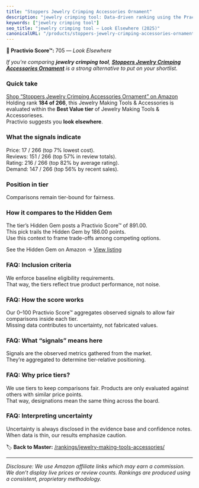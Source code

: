 ```yaml
---
title: "Stoppers Jewelry Crimping Accessories Ornament"
description: "jewelry crimping tool: Data-driven ranking using the Practivio Score™. Positioned by quality, value, demand, findability, momentum."
keywords: ["jewelry crimping tool"]
seo_title: "jewelry crimping tool — Look Elsewhere (2025)"
canonicalURL: "/products/stoppers-jewelry-crimping-accessories-ornament-B09J4TZ224/"
---
```


**🚫 Practivio Score™:** 705 — _Look Elsewhere_


*If you're comparing **jewelry crimping tool**, **[Stoppers Jewelry Crimping Accessories Ornament](https://www.amazon.com/dp/B09J4TZ224?tag=practivio-20)** is a strong alternative to put on your shortlist.*
### Quick take
[Shop “Stoppers Jewelry Crimping Accessories Ornament” on Amazon](https://www.amazon.com/dp/B09J4TZ224?tag=practivio-20)
Holding rank **184 of 266**, this Jewelry Making Tools & Accessories is evaluated within the **Best Value tier** of Jewelry Making Tools & Accessorieses.  
Practivio suggests you **look elsewhere**.

### What the signals indicate
Price: 17 / 266 (top 7% lowest cost).  
Reviews: 151 / 266 (top 57% in review totals).  
Rating: 216 / 266 (top 82% by average rating).  
Demand: 147 / 266 (top 56% by recent sales).

### Position in tier
Comparisons remain tier-bound for fairness.

### How it compares to the Hidden Gem
The tier’s Hidden Gem posts a Practivio Score™ of 891.00.  
This pick trails the Hidden Gem by 186.00 points.  
Use this context to frame trade-offs among competing options.  

See the Hidden Gem on Amazon → [View listing](https://www.amazon.com/dp/B00K18YIOU?tag=practivio-20)

### FAQ: Inclusion criteria
We enforce baseline eligibility requirements.  
That way, the tiers reflect true product performance, not noise.

### FAQ: How the score works
Our 0–100 Practivio Score™ aggregates observed signals to allow fair comparisons inside each tier.  
Missing data contributes to uncertainty, not fabricated values.

### FAQ: What “signals” means here
Signals are the observed metrics gathered from the market.  
They’re aggregated to determine tier-relative positioning.

### FAQ: Why price tiers?
We use tiers to keep comparisons fair. Products are only evaluated against others with similar price points.  
That way, designations mean the same thing across the board.

### FAQ: Interpreting uncertainty
Uncertainty is always disclosed in the evidence base and confidence notes.  
When data is thin, our results emphasize caution.


🏷️ **Back to Master:** [/rankings/jewelry-making-tools-accessories/](/rankings/jewelry-making-tools-accessories/)

---
_Disclosure: We use Amazon affiliate links which may earn a commission. We don’t display live prices or review counts. Rankings are produced using a consistent, proprietary methodology._
